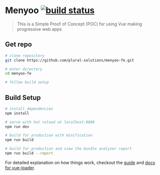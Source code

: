 # Menyoo [![build status](https://img.shields.io/travis/plural-solutions/menyoo-fe/master.svg?style=flat-square)](https://travis-ci.org/plural-solutions/menyoo-fe)

> This is a Simple Proof of Concept (POC) for using Vue making progressive web apps

## Get repo

``` bash
# clone repository
git clone https://github.com/plural-solutions/menyoo-fe.git 

# enter directory
cd menyoo-fe

# follow build setup
```

## Build Setup

``` bash
# install dependencies
npm install

# serve with hot reload at localhost:8080
npm run dev

# build for production with minification
npm run build

# build for production and view the bundle analyzer report
npm run build --report
```

For detailed explanation on how things work, checkout the [guide](http://vuejs-templates.github.io/webpack/) and [docs for vue-loader](http://vuejs.github.io/vue-loader).
